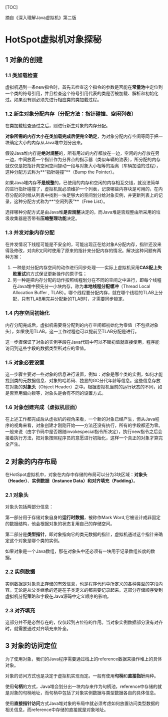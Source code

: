 [TOC]

摘自《深入理解Java虚拟机》第二版

# HotSpot虚拟机对象探秘

## 1 对象的创建

### 1.1 类加载检查

虚拟机遇到一条new指令时，首先去检查这个指令的参数是否能在**常量池**中定位到一个类的符号引用，并且检查这个符号引用代表的类是否被加载、解析和初始化过。如果没有则必须先进行相应类的类加载过程。

### 1.2 新生对象分配内存（分配方法：指针碰撞、空闲列表）

在类加载检查通过之后，则进行新生对象的内存分配。

 **对象所需的内存大小在类加载完成后便完全确定**，为对象分配内存空间等同于把一块确定大小的内存从Java堆中划分出来。

假设Java堆内存是**绝对规整**的，所有用过的内存都放在一边，空闲的内存放在另一边，中间放着一个指针作为分界点的指示器（类似车辆的油表），所分配的内存就仅仅是把指针向空闲空间挪动一段与对象大小相等的距离（车辆加油的过程），这种分配方式称为**“指针碰撞”**（Bump the Pointer）。

如果Java堆内存**不是规整**的，已使用的内存和空闲的内存相互交错，就没法简单的进行指针碰撞了，虚拟机就必须维护一个列表，记录哪些内存块是可用的，在内存分配的时候从列表中找到一块足够大的空间划分给对象实例，并更新列表上的记录，这种分配方式称为**“空闲列表”**（Free List）。

选择哪种分配方式是由Java堆**是否规整**决定的，而Java堆是否规整由所采用的垃圾收集器是否带有**压缩整理功能**决定。

### 1.3 并发对象内存分配

在并发情况下线程可能是不安全的，可能出现正在给对象A分配内存，指针还没来得及修改，对向B又同时使用了原来的指针来分配内存的情况。解决这种问题有两种方案：

1. 一种是对分配内存空间的动作进行同步处理——实际上虚拟机采用**CAS配上失败重试**的方式保证更新操作的原子性；
2. 另一种是把内存分配的动作按照线程划分在不同的空间之中进行，即每个线程在Java堆中预先分一小块内存，称为**本地线程分配缓冲**（Thread Local Allocation Buffer , TLAB）。哪个线程要分配内存，就在哪个线程的TLAB上分配，只有TLAB用完并分配新的TLAB时，才需要同步锁定。

### 1.4 内存空间初始化

内存分配完成后，虚拟机需要将分配到的内存空间都初始化为零值（不包括对象头），如果使用TLAB，这一工作过程也可以提前至TLAB分配是进行。

这一步骤保证了对象的实例字段在Java代码中可以不赋初值就直接使用，程序能访问到这些字段的数据类型所对应的零值。

### 1.5 对象必要设置

这一步骤主要对一些对象的信息进行设置，例如：对象是哪个类的实例，如何才能找到类的元数据信息、对象的哈希码、独显的GC分代年龄等信息。这些信息存放在对象的**对象头**（Object Header）之中。根据虚拟机当前的运行状态的不同，如是否弃用偏向锁等，对象头是会有不同的设置方式。

### 1.6 对象创建完成（虚拟机层面）

在上述工作都完成后从虚拟机的视角来看，一个新的对象已经产生，但从Java程序的视角来看，对象创建才刚刚开始——<init>方法还没有执行，所有的字段都还为零。一般来说（由字节码中是否跟随invokespecial指令所决定），执行new指令之后会接着执行<init>方法，把对象按照程序员的意愿进行初始化，这样一个真正的对象才算完全产生。

## 2 对象的内存布局

在HotSpot虚拟机中，对象在内存中存储的布局可以分为3块区域：**对象头（Header）**、**实例数据（Instance Data）**和**对齐填充（Padding）**。

### 2.1 对象头

对象头包括两部分信息：

第一部分用于存储对象自身的**运行时数据**，被称作Mark Word,它被设计成非固定的数据结构，他会根据对象的状态复用自己的存储空间。

第二部分是**类型指针**，即对象指向它的类元数据的指针，虚拟机通过这个指针来确定这个对象是哪个类的实例。

如果对象是一个Java数组，那在对象头中还必须有一块用于记录数组长度的数据。

### 2.2 实例数据

实例数据是对象真正存储的有效信息，也是程序代码中所定义的各种类型的字段内容。无论是从父类继承的还是在子类定义的都需要记录起来。这部分存储顺序受到虚拟机分配策略和字段在Java源码中定义顺序的影响。

### 2.3 对齐填充

这部分并不是必然存在的，仅仅起到占位符的作用。当对象实例数据部分没有对齐时，就需要通过对齐填充来补全。

## 3 对象的访问定位

为了使用对象，我们的Java程序需要通过栈上的reference数据来操作堆上的具体对象。

对象的访问方式也是决定于虚拟机实现而定。一般有使用**句柄**和**直接指针**两种。

使用**句柄**的方式，Java堆会划分出一块内存来作为句柄池，reference中存储的就是对象的句柄地址，而句柄中包括了对象实例数据与类型数据各自的具体信息。

使用**直接指针访问**方式Java堆对象的布局中就必须考虑如何放置访问类型数据的相关信息，而reference中存储的直接就是对象地址。